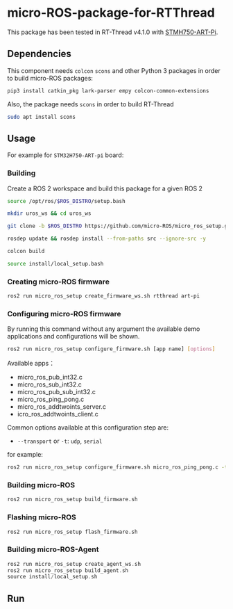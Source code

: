 # micro-ROS-package-for-RTThread

This package has been tested in RT-Thread v4.1.0 with [STMH750-ART-Pi](https://github.com/RT-Thread-Studio/sdk-bsp-stm32h750-realthread-artpi).

## Dependencies

This component needs `colcon`  `scons` and other Python 3 packages in order to build micro-ROS packages:

```bash
pip3 install catkin_pkg lark-parser empy colcon-common-extensions
```

Also, the package needs `scons`  in order to build RT-Thread

```bash
sudo apt install scons
```

## Usage

For example for `STM32H750-ART-pi` board:

### Building

Create a ROS 2 workspace and build this package for a given ROS 2 

```bash
source /opt/ros/$ROS_DISTRO/setup.bash

mkdir uros_ws && cd uros_ws

git clone -b $ROS_DISTRO https://github.com/micro-ROS/micro_ros_setup.git src/micro_ros_setup

rosdep update && rosdep install --from-paths src --ignore-src -y

colcon build

source install/local_setup.bash
```

### Creating micro-ROS firmware 

```bash
ros2 run micro_ros_setup create_firmware_ws.sh rtthread art-pi
```

### Configuring micro-ROS firmware

By running this command without any argument the available demo applications and configurations will be shown.

```bash
ros2 run micro_ros_setup configure_firmware.sh [app name] [options]
```

Available apps：

* micro_ros_pub_int32.c
* micro_ros_sub_int32.c
* micro_ros_pub_sub_int32.c
* micro_ros_ping_pong.c
* micro_ros_addtwoints_server.c
* icro_ros_addtwoints_client.c

Common options available at this configuration step are:

* `--transport` or `-t`: `udp`, `serial` 

for example:

```bash
ros2 run micro_ros_setup configure_firmware.sh micro_ros_ping_pong.c -t serial
```

### Building micro-ROS 

```bash
ros2 run micro_ros_setup build_firmware.sh
```

### Flashing micro-ROS 

```bash
ros2 run micro_ros_setup flash_firmware.sh
```

### Building micro-ROS-Agent

```c
ros2 run micro_ros_setup create_agent_ws.sh
ros2 run micro_ros_setup build_agent.sh
source install/local_setup.sh
```

## Run

